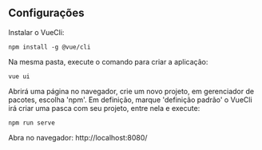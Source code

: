 ## Configurações
Instalar o VueCli:

```
npm install -g @vue/cli
```
Na mesma pasta, execute o comando para criar a aplicação:
```
vue ui
```
Abrirá uma página no navegador, crie um novo projeto, em gerenciador de pacotes, escolha 'npm'. Em definição, marque 'definição padrão'
o VueCli irá criar uma pasca com seu projeto, entre nela e execute:

```
npm run serve
```
Abra no navegador: http://localhost:8080/
